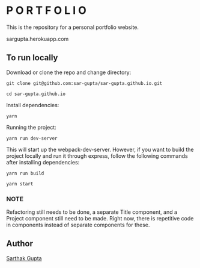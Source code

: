 # P O R T F O L I O

This is the repository for a personal portfolio website.

sargupta.herokuapp.com

## To run locally

Download or clone the repo and change directory:

`git clone git@github.com:sar-gupta/sar-gupta.github.io.git`

`cd sar-gupta.github.io`

Install dependencies: 

`yarn`

Running the project:

`yarn run dev-server`

This will start up the webpack-dev-server. However, if you want to build the project locally and run it through express, follow the following commands after installing dependencies:

`yarn run build`

`yarn start`

### NOTE

Refactoring still needs to be done, a separate Title component, and a Project component still need to be made. Right now, there is repetitive code in components instead of separate components for these. 

## Author

[Sarthak Gupta](https://www.github.com/sar-gupta)